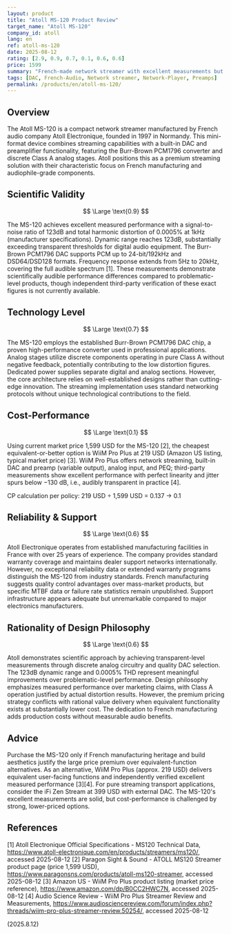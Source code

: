 ```yaml
---
layout: product
title: "Atoll MS-120 Product Review"
target_name: "Atoll MS-120"
company_id: atoll
lang: en
ref: atoll-ms-120
date: 2025-08-12
rating: [2.9, 0.9, 0.7, 0.1, 0.6, 0.6]
price: 1599
summary: "French-made network streamer with excellent measurements but premium pricing against more affordable alternatives"
tags: [DAC, French-Audio, Network streamer, Network-Player, Preamps]
permalink: /products/en/atoll-ms-120/
---
```

## Overview

The Atoll MS-120 is a compact network streamer manufactured by French audio company Atoll Electronique, founded in 1997 in Normandy. This mini-format device combines streaming capabilities with a built-in DAC and preamplifier functionality, featuring the Burr-Brown PCM1796 converter and discrete Class A analog stages. Atoll positions this as a premium streaming solution with their characteristic focus on French manufacturing and audiophile-grade components.

## Scientific Validity

$$ \Large \text{0.9} $$

The MS-120 achieves excellent measured performance with a signal-to-noise ratio of 123dB and total harmonic distortion of 0.0005% at 1kHz (manufacturer specifications). Dynamic range reaches 123dB, substantially exceeding transparent thresholds for digital audio equipment. The Burr-Brown PCM1796 DAC supports PCM up to 24-bit/192kHz and DSD64/DSD128 formats. Frequency response extends from 5Hz to 20kHz, covering the full audible spectrum [1]. These measurements demonstrate scientifically audible performance differences compared to problematic-level products, though independent third-party verification of these exact figures is not currently available.

## Technology Level

$$ \Large \text{0.7} $$

The MS-120 employs the established Burr-Brown PCM1796 DAC chip, a proven high-performance converter used in professional applications. Analog stages utilize discrete components operating in pure Class A without negative feedback, potentially contributing to the low distortion figures. Dedicated power supplies separate digital and analog sections. However, the core architecture relies on well-established designs rather than cutting-edge innovation. The streaming implementation uses standard networking protocols without unique technological contributions to the field.

## Cost-Performance

$$ \Large \text{0.1} $$

Using current market price 1,599 USD for the MS-120 [2], the cheapest equivalent-or-better option is WiiM Pro Plus at 219 USD (Amazon US listing, typical market price) [3]. WiiM Pro Plus offers network streaming, built-in DAC and preamp (variable output), analog input, and PEQ; third-party measurements show excellent performance with perfect linearity and jitter spurs below −130 dB, i.e., audibly transparent in practice [4].

CP calculation per policy:
219 USD ÷ 1,599 USD = 0.137 → 0.1

## Reliability & Support

$$ \Large \text{0.6} $$

Atoll Electronique operates from established manufacturing facilities in France with over 25 years of experience. The company provides standard warranty coverage and maintains dealer support networks internationally. However, no exceptional reliability data or extended warranty programs distinguish the MS-120 from industry standards. French manufacturing suggests quality control advantages over mass-market products, but specific MTBF data or failure rate statistics remain unpublished. Support infrastructure appears adequate but unremarkable compared to major electronics manufacturers.

## Rationality of Design Philosophy

$$ \Large \text{0.6} $$

Atoll demonstrates scientific approach by achieving transparent-level measurements through discrete analog circuitry and quality DAC selection. The 123dB dynamic range and 0.0005% THD represent meaningful improvements over problematic-level performance. Design philosophy emphasizes measured performance over marketing claims, with Class A operation justified by actual distortion results. However, the premium pricing strategy conflicts with rational value delivery when equivalent functionality exists at substantially lower cost. The dedication to French manufacturing adds production costs without measurable audio benefits.

## Advice

Purchase the MS-120 only if French manufacturing heritage and build aesthetics justify the large price premium over equivalent-function alternatives. As an alternative, WiiM Pro Plus (approx. 219 USD) delivers equivalent user-facing functions and independently verified excellent measured performance [3][4]. For pure streaming transport applications, consider the iFi Zen Stream at 399 USD with external DAC. The MS-120's excellent measurements are solid, but cost-performance is challenged by strong, lower-priced options.

## References

[1] Atoll Electronique Official Specifications - MS120 Technical Data, https://www.atoll-electronique.com/en/products/streamers/ms120/, accessed 2025-08-12
[2] Paragon Sight & Sound - ATOLL MS120 Streamer product page (price 1,599 USD), https://www.paragonsns.com/products/atoll-ms120-streamer, accessed 2025-08-12
[3] Amazon US - WiiM Pro Plus product listing (market price reference), https://www.amazon.com/dp/B0CC2HWC7N, accessed 2025-08-12
[4] Audio Science Review - WiiM Pro Plus Streamer Review and Measurements, https://www.audiosciencereview.com/forum/index.php?threads/wiim-pro-plus-streamer-review.50254/, accessed 2025-08-12

(2025.8.12)